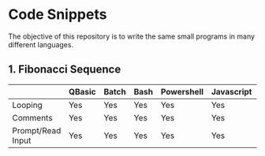 # Code Snippets
The objective of this repository is to write the same small programs in many different languages.

## 1. Fibonacci Sequence
|                  | QBasic | Batch | Bash | Powershell | Javascript | Typescript | Lua | Perl | Python | Ruby | Java | Go | C# | Rust |
|------------------|--------|-------|------|------------|------------|------------|-----|------|--------|------|------|----|----|------|
| Looping          | Yes    | Yes   | Yes  | Yes        | Yes        | Yes        | Yes | Yes  | Yes    | Yes  | Yes  | Yes| Yes| Yes  |
| Comments         | Yes    | Yes   | Yes  | Yes        | Yes        |            |     |      |        |      |      |    |    |      |
| Prompt/Read Input| Yes    | Yes   | Yes  | Yes        | Yes        |            |     |      |        |      |      |    |    |      |
